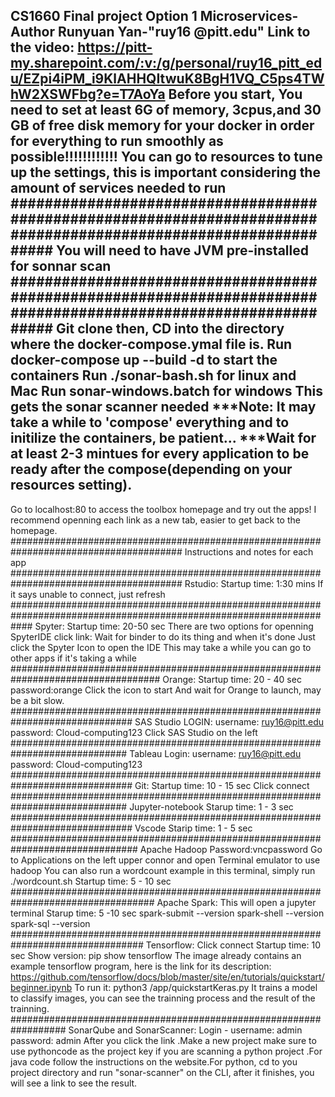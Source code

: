 CS1660 Final project Option 1 Microservices- Author Runyuan Yan-"ruy16
@pitt.edu"
Link to the video: https://pitt-my.sharepoint.com/:v:/g/personal/ruy16_pitt_edu/EZpi4iPM_i9KlAHHQItwuK8BgH1VQ_C5ps4TWhW2XSWFbg?e=T7AoYa
Before you start,
You need to set at least 6G of memory, 3cpus,and 30 GB of free disk memory for your docker in order for everything to run smoothly as possible!!!!!!!!!!!!
You can go to resources to tune up the settings, this is important considering the amount of services needed to run
#################################################################################################################
You will need to have JVM pre-installed for sonnar scan
#################################################################################################################
Git clone then,
CD into the directory where the docker-compose.ymal file is.
Run docker-compose up --build -d to start the containers
Run ./sonar-bash.sh for linux and Mac
Run sonar-windows.batch for windows
This gets the sonar scanner needed 
***Note: It may take a while to 'compose' everything and to initilize the containers, be patient...
***Wait for at least 2-3 mintues for every application to be ready after the compose(depending on your resources setting).
---------------------------------------------------------------------------------------------------------------------------------
Go to localhost:80 to access the toolbox homepage and try out the apps!
I recommend openning each link as a new tab, easier to get back to the homepage.
#######################################################################################
Instructions and notes for each app
#######################################################################################
Rstudio:
Startup time: 1:30 mins
If it says unable to connect, just refresh
####################################################################################################################
Spyter:
Startup time: 20-50 sec
There are two options for openning SpyterIDE
click link: Wait for binder to do its thing and when it's done Just click the Spyter Icon to open the IDE
This may take a while you can go to other apps if it's taking a while
###################################################################################
Orange:
Startup time: 20 - 40 sec
password:orange
Click the icon to start
And wait for Orange to launch, may be a bit slow.
##############################################################################
SAS Studio LOGIN:
username: ruy16@pitt.edu
password: Cloud-computing123
Click SAS Studio on the left
#############################################################################
Tableau Login:
username: ruy16@pitt.edu
password: Cloud-computing123
##############################################################################
Git:
Startup time: 10 - 15 sec
Click connect
#############################################################################
Jupyter-notebook
Starup time: 1 - 3 sec
##############################################################################
Vscode
Starip time: 1 - 5 sec
###############################################################################
Apache Hadoop
Password:vncpassword
Go to Applications on the left upper connor and open Terminal emulator to use hadoop
You can also run a wordcount example in this terminal, simply run ./wordcount.sh
Startup time: 5 - 10 sec
##################################################################################
Apache Spark:
This will open a jupyter terminal 
Starup time: 5 -10 sec
spark-submit --version
spark-shell --version
spark-sql --version
################################################################################
Tensorflow:
Click connect
Startup time: 10 sec
Show version: pip show tensorflow
The image already contains an example tensorflow program, here is the link for its description: https://github.com/tensorflow/docs/blob/master/site/en/tutorials/quickstart/beginner.ipynb
To run it: python3 /app/quickstartKeras.py
It trains a model to classify images, you can see the trainning process and the result of the trainning.
##################################################################
SonarQube and SonarScanner:
Login -
username: admin 
password: admin
After you click the link
	.Make a new project make sure to use pythoncode as the project key if you are scanning a python project
	.For java code follow the instructions on the website.For python, cd to you project directory and run  "sonar-scanner" on the CLI, after it finishes, you will see a link to see the result. 





	